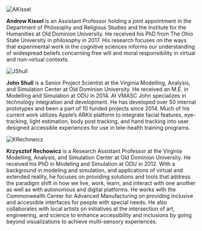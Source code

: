 ![AKissel](https://github.com/vmasc-odu/Virginia-Philosophy-Reality-Lab/blob/main/Images/AKissel1.jpeg?raw=true)

**Andrew Kissel** is an Assistant Professor holding a joint appointment in the Department of Philosophy and Religious Studies and the Institute for the Humanities at Old Dominion University.  He received his PhD from The Ohio State University in philosophy in 2017.  His research focuses on the ways that experimental work in the cognitive sciences informs our understanding of widespread beliefs concerning free will and moral responsibility in virtual and non-virtual contexts. 

![JShull](https://github.com/vmasc-odu/Virginia-Philosophy-Reality-Lab/blob/main/Images/JShull1.jpg?raw=true)

**John Shull** is a Senior Project Scientist at the Virginia Modelling, Analysis, and Simulation Center at Old Dominion University.  He received an M.E. in Modelling and Simulation at ODU in 2014.  At VMASC John specializes in technology integration and development.  He has developed over 50 internal prototypes and been a part of 10 funded projects since 2014.  Much of his current work utilizes Apple’s ARKit platform to integrate facial features, eye-tracking, light estimation, body post tracking, and hand tracking into user designed accessible experiences for use in tele-health training programs.    

![KRechowicz](https://github.com/vmasc-odu/Virginia-Philosophy-Reality-Lab/blob/main/Images/KRechowicz1.jpeg?raw=true)

**Krzysztof Rechowicz** is a Research Assistant Professor at the Virginia Modelling, Analysis, and Simulation Center at Old Dominion University.  He received his PhD in Modeling and Simulation at ODU in 2012. With a background in modeling and simulation, and applications of virtual and extended reality, he focuses on providing solutions and tools that address the paradigm shift in how we live, work, learn, and interact with one another as well as with autonomous and digital platforms. He works with the Commonwealth Center for Advanced Manufacturing on providing inclusive and accessible interfaces for people with special needs. He also collaborates with local artists on initiatives at the intersection of art, engineering, and science to enhance accessibility and inclusions by going beyond visualizations to achieve multi-sensory experiences. 

 
